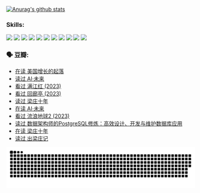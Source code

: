 
[![Anurag's github stats](https://github-readme-stats.vercel.app/api?username=w940853815)](https://github.com/anuraghazra/github-readme-stats)

### Skills:

<code><img height="32" src="https://cdn.jsdelivr.net/npm/simple-icons@v5/icons/python.svg"></code>
<code><img height="32" src="https://cdn.jsdelivr.net/npm/simple-icons@v5/icons/javascript.svg"></code>
<code><img height="32" src="https://cdn.jsdelivr.net/npm/simple-icons@v5/icons/django.svg"></code>
<code><img height="32" src="https://cdn.jsdelivr.net/npm/simple-icons@v5/icons/flask.svg"></code>
<code><img height="32" src="https://cdn.jsdelivr.net/npm/simple-icons@v5/icons/vuetify.svg"></code>
<code><img height="32" src="https://cdn.jsdelivr.net/npm/simple-icons@v5/icons/git.svg"></code>
<code><img height="32" src="https://cdn.jsdelivr.net/npm/simple-icons@v5/icons/docker.svg"></code>
<code><img height="32" src="https://cdn.jsdelivr.net/npm/simple-icons@v5/icons/postgresql.svg"></code>
<code><img height="32" src="https://cdn.jsdelivr.net/npm/simple-icons@v5/icons/elasticsearch.svg"></code>
<code><img height="32" src="https://cdn.jsdelivr.net/npm/simple-icons@v5/icons/macos.svg"></code>
<code><img height="32" src="https://cdn.jsdelivr.net/npm/simple-icons@v5/icons/linux.svg"></code>

### 🗣 豆瓣:

<!-- DOUBAN-ACTIVITIES:START -->
- [在读 美国增长的起落](https://www.douban.com/people/136069238/status/4220055912/?_i=83051330)
- [读过 AI·未来](https://www.douban.com/people/136069238/status/4220054171/?_i=83051330)
- [看过 满江红‎ (2023)](https://www.douban.com/people/136069238/status/4219146433/?_i=83051330)
- [看过 回廊亭‎ (2023)](https://www.douban.com/people/136069238/status/4215992758/?_i=83051330)
- [读过 梁庄十年](https://www.douban.com/people/136069238/status/4206664969/?_i=83051330)
- [在读 AI·未来](https://www.douban.com/people/136069238/status/4206653520/?_i=83051330)
- [看过 流浪地球2‎ (2023)](https://www.douban.com/people/136069238/status/4199558549/?_i=83051330)
- [读过 数据架构师的PostgreSQL修炼：高效设计、开发与维护数据库应用](https://www.douban.com/people/136069238/status/4199451104/?_i=83051330)
- [在读 梁庄十年](https://www.douban.com/people/136069238/status/4198822794/?_i=83051330)
- [读过 出梁庄记](https://www.douban.com/people/136069238/status/4198821001/?_i=83051330)
<!-- DOUBAN-ACTIVITIES:END -->


![Snake animation](https://raw.githubusercontent.com/w940853815/w940853815/output/github-contribution-grid-snake.svg)

<!--
**w940853815/w940853815** is a ✨ _special_ ✨ repository because its `README.md` (this file) appears on your GitHub profile.

Here are some ideas to get you started:

- 🔭 I’m currently working on ...
- 🌱 I’m currently learning ...
- 👯 I’m looking to collaborate on ...
- 🤔 I’m looking for help with ...
- 💬 Ask me about ...
- 📫 How to reach me: ...
- 😄 Pronouns: ...
- ⚡ Fun fact: ...
-->
